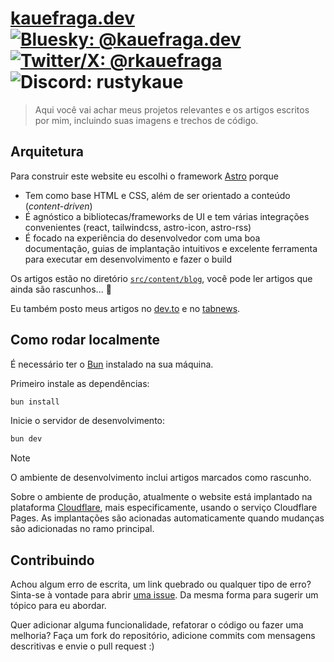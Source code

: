 # [kauefraga.dev](https://kauefraga.dev/) [![Bluesky: @kauefraga.dev](https://img.shields.io/badge/bluesky-%40kauefraga.dev-blue)](https://bsky.app/profile/kauefraga.dev) [![Twitter/X: @rkauefraga](https://img.shields.io/badge/twitter%2Fx-%40rkauefraga-blue)](https://x.com/rkauefraga) ![Discord: rustykaue](https://img.shields.io/badge/discord-rustykaue-5865F2)

> Aqui você vai achar meus projetos relevantes e os artigos escritos por mim, incluindo suas imagens e trechos de código.

## Arquitetura

Para construir este website eu escolhi o framework [Astro](https://astro.build/) porque

- Tem como base HTML e CSS, além de ser orientado a conteúdo (_content-driven_)
- É agnóstico a bibliotecas/frameworks de UI e tem várias integrações convenientes (react, tailwindcss, astro-icon, astro-rss)
- É focado na experiência do desenvolvedor com uma boa documentação, guias de implantação intuitivos e excelente ferramenta para executar em desenvolvimento e fazer o build

Os artigos estão no diretório [`src/content/blog`](src/content/blog/), você pode ler artigos que ainda são rascunhos... 👀

Eu também posto meus artigos no [dev.to](https://dev.to/kauefraga) e no [tabnews](http://tabnews.com.br/kauefraga).

## Como rodar localmente

É necessário ter o [Bun](https://bun.sh/) instalado na sua máquina.

Primeiro instale as dependências:

```sh
bun install
```

Inicie o servidor de desenvolvimento:

```sh
bun dev
```

> [!NOTE]
> O ambiente de desenvolvimento inclui artigos marcados como rascunho.

Sobre o ambiente de produção, atualmente o website está implantado na plataforma [Cloudflare](https://www.cloudflare.com/), mais especificamente, usando o serviço Cloudflare Pages. As implantações são acionadas automaticamente quando mudanças são adicionadas no ramo principal.

## Contribuindo

Achou algum erro de escrita, um link quebrado ou qualquer tipo de erro? Sinta-se à vontade para abrir [uma issue](https://github.com/kauefraga/kauefraga.dev/issues/new/choose). Da mesma forma para sugerir um tópico para eu abordar.

Quer adicionar alguma funcionalidade, refatorar o código ou fazer uma melhoria? Faça um fork do repositório, adicione commits com mensagens descritivas e envie o pull request :)
